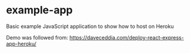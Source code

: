 # example-app

Basic example JavaScript application to show how to host on Heroku

Demo was followed from: https://daveceddia.com/deploy-react-express-app-heroku/
